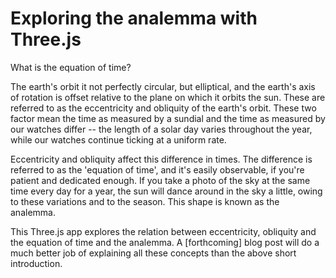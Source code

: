 # Exploring the analemma with Three.js

What is the equation of time?

The earth's orbit it not perfectly circular, but elliptical, and the earth's axis of rotation is offset relative to the plane on which it orbits the sun. These are referred to as the eccentricity and obliquity of the earth's orbit. These two factor mean the time as measured by a sundial and the time as measured by our watches differ -- the length of a solar day varies throughout the year, while our watches continue ticking at a uniform rate. 

Eccentricity and obliquity affect this difference in times. The difference is referred to as the 'equation of time', and it's easily observable, if you're patient and dedicated enough. If you take a photo of the sky at the same time every day for a year, the sun will dance around in the sky a little, owing to these variations and to the season. This shape is known as the analemma. 

This Three.js app explores the relation between eccentricity, obliquity and the equation of time and the analemma. A [forthcoming] blog post will do a much better job of explaining all these concepts than the above short introduction.
